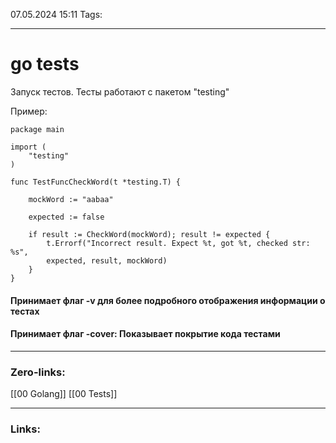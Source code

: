 07.05.2024 15:11
Tags:

---
# go tests

Запуск тестов. Тесты работают с пакетом "testing"

Пример:
```
package main

import (
	"testing"
)

func TestFuncCheckWord(t *testing.T) {

	mockWord := "aabaa"
	
	expected := false
	
	if result := CheckWord(mockWord); result != expected {
		t.Errorf("Incorrect result. Expect %t, got %t, checked str: %s",
		expected, result, mockWord)
	}
}
```


#### Принимает флаг -v для более подробного отображения информации о тестах

#### Принимает флаг -cover: Показывает покрытие кода тестами

---
### Zero-links:
[[00 Golang]] [[00 Tests]]

---
### Links:

